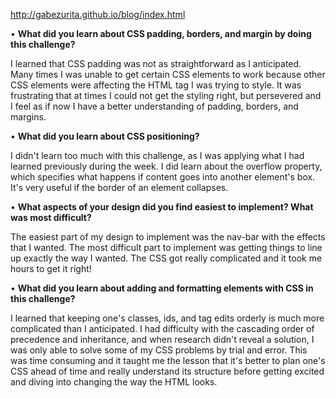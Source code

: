 http://gabezurita.github.io/blog/index.html

• **What did you learn about CSS padding, borders, and margin by doing this challenge?**

I learned that CSS padding was not as straightforward as I anticipated. Many times I was unable to get certain CSS elements to work because other CSS elements were affecting the HTML tag I was trying to style. It was frustrating that at times I could not get the styling right, but persevered and I feel as if now I have a better understanding of padding, borders, and margins.

• **What did you learn about CSS positioning?**

I didn't learn too much with this challenge, as I was applying what I had learned previously during the week. I did learn about the overflow property, which specifies what happens if content goes into another element's box. It's very useful if the border of an element collapses.

• **What aspects of your design did you find easiest to implement? What was most difficult?**

The easiest part of my design to implement was the nav-bar with the effects that I wanted. The most difficult part to implement was getting things to line up exactly the way I wanted. The CSS got really complicated and it took me hours to get it right!

• **What did you learn about adding and formatting elements with CSS in this challenge?**

I learned that keeping one's classes, ids, and tag edits orderly is much more complicated than I anticipated. I had difficulty with the cascading order of  precedence and inheritance, and when research didn't reveal a solution, I was only able to solve some of my CSS problems by trial and error. This was time consuming and it taught me the lesson that it's better to plan one's CSS ahead of time and really understand its structure before getting excited and diving into changing the way the HTML looks. 

